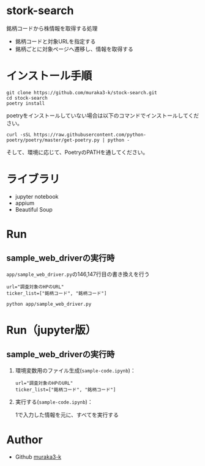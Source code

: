 # stork-search

銘柄コードから株情報を取得する処理

- 銘柄コードと対象URLを指定する
- 銘柄ごとに対象ページへ遷移し、情報を取得する

# インストール手順
```
git clone https://github.com/muraka3-k/stock-search.git
cd stock-search
poetry install
```

poetryをインストールしていない場合は以下のコマンドでインストールしてください。
```
curl -sSL https://raw.githubusercontent.com/python-poetry/poetry/master/get-poetry.py | python -
```
そして、環境に応じて、PoetryのPATHを通してください。

# ライブラリ

* jupyter notebook
* appium
* Beautiful Soup


# Run
## sample_web_driverの実行時
`app/sample_web_driver.py`の146,147行目の書き換えを行う
```
url="調査対象のHPのURL"
ticker_list=["銘柄コード", "銘柄コード"]
```

```
python app/sample_web_driver.py
```


# Run（jupyter版）
## sample_web_driverの実行時
1. 環境変数用のファイル生成(`sample-code.ipynb`)：

    ```
    url="調査対象のHPのURL"
    ticker_list=["銘柄コード", "銘柄コード"]
    ```

2. 実行する(`sample-code.ipynb`)：

    1で入力した情報を元に、すべてを実行する

# Author

* Github   [muraka3-k](https://github.com/muraka3-k)

